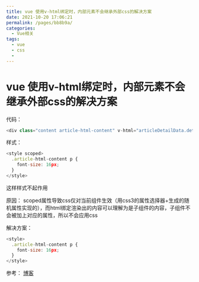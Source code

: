 ```yaml
---
title: vue 使用v-html绑定时，内部元素不会继承外部css的解决方案
date: 2021-10-20 17:06:21
permalink: /pages/bb8b9a/
categories:
  - Vue相关
tags:
  - vue
  - css
  - 
---
```



# vue 使用v-html绑定时，内部元素不会继承外部css的解决方案
代码：
```js
<div class="content article-html-content" v-html="articleDetailData.details"></div>
```

样式：
```js
<style scoped>
  .article-html-content p {
    font-size: 16px;
  }
</style>
```

这样样式不起作用

原因：
scoped属性导致css仅对当前组件生效（用css3的属性选择器+生成的随机属性实现的），而html绑定渲染出的内容可以理解为是子组件的内容，子组件不会被加上对应的属性，所以不会应用css

解决方案：
```js
<style>
  .article-html-content p {
    font-size: 16px;
  }
</style>
```
参考：
[博客](https://www.cnblogs.com/rachelch/p/7855962.html)
